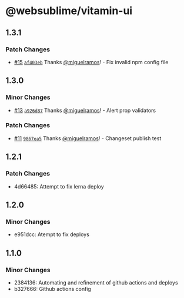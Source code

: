 # @websublime/vitamin-ui

## 1.3.1

### Patch Changes

- [#15](https://github.com/websublime/vitamin/pull/15) [`af403eb`](https://github.com/websublime/vitamin/commit/af403ebe7c6eef572417892ea909d92ca3fec976) Thanks [@miguelramos](https://github.com/miguelramos)! - Fix invalid npm config file

## 1.3.0

### Minor Changes

- [#13](https://github.com/websublime/vitamin/pull/13) [`a926d87`](https://github.com/websublime/vitamin/commit/a926d875fceb10f215c20c760e6ec0cde2b5b338) Thanks [@miguelramos](https://github.com/miguelramos)! - Alert prop validators

### Patch Changes

- [#11](https://github.com/websublime/vitamin/pull/11) [`9867ea5`](https://github.com/websublime/vitamin/commit/9867ea59e3bf54ca1573bd6a64c962c25e7447d7) Thanks [@miguelramos](https://github.com/miguelramos)! - Changeset publish test

## 1.2.1

### Patch Changes

- 4d66485: Attempt to fix lerna deploy

## 1.2.0

### Minor Changes

- e951dcc: Atempt to fix deploys

## 1.1.0

### Minor Changes

- 2384136: Automating and refinement of github actions and deploys
- b327666: Github actions config
